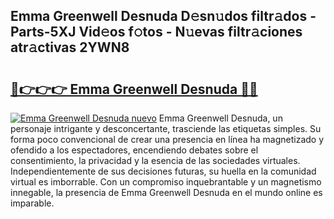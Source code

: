 ## Emma Greenwell Desnuda D𝚎sn𝚞dos filtr𝚊dos - Parts-5XJ Vid𝚎os f𝚘tos - N𝚞evas filtr𝚊ciones atr𝚊ctivas 2YWN8

# <h2><a href="http://mb2fe0n.tromn.icu/?c=Emma+Greenwell+Desnuda">🔗👉👉👉 Emma Greenwell Desnuda 🔗🔗</a></h2>

[![Emma Greenwell Desnuda nuevo](https://i.imgur.com/pEAQMta.gif)](http://mb2fe0n.tromn.icu/?c=Emma+Greenwell+Desnuda)
Emma Greenwell Desnuda, un personaje intrigante y desconcertante, trasciende las etiquetas simples. Su forma poco convencional de crear una presencia en línea ha magnetizado y ofendido a los espectadores, encendiendo debates sobre el consentimiento, la privacidad y la esencia de las sociedades virtuales. Independientemente de sus decisiones futuras, su huella en la comunidad virtual es imborrable. Con un compromiso inquebrantable y un magnetismo innegable, la presencia de Emma Greenwell Desnuda en el mundo online es imparable.
